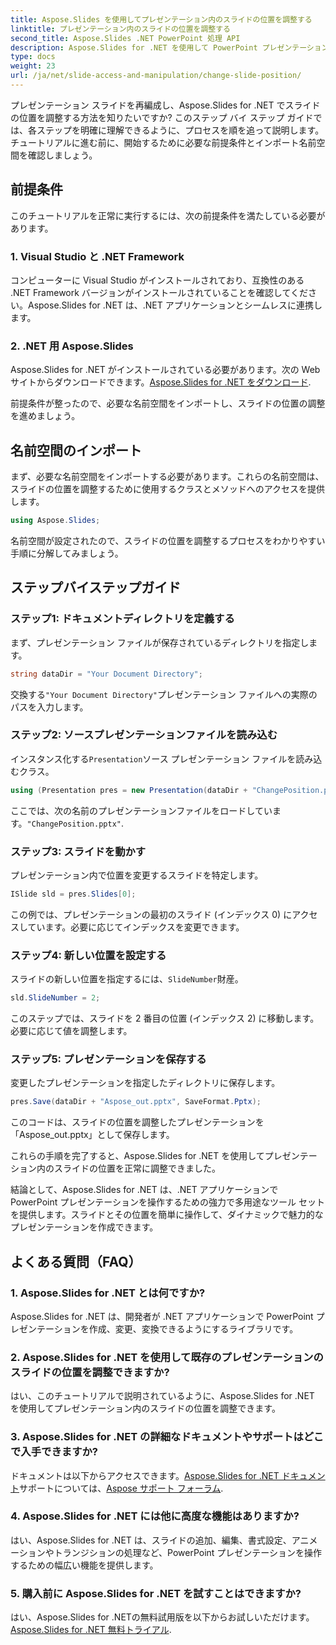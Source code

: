 ```yaml
---
title: Aspose.Slides を使用してプレゼンテーション内のスライドの位置を調整する
linktitle: プレゼンテーション内のスライドの位置を調整する
second_title: Aspose.Slides .NET PowerPoint 処理 API
description: Aspose.Slides for .NET を使用して PowerPoint プレゼンテーション内のスライドの位置を調整する方法を学びます。プレゼンテーション スキルを向上させましょう。
type: docs
weight: 23
url: /ja/net/slide-access-and-manipulation/change-slide-position/
---
```


プレゼンテーション スライドを再編成し、Aspose.Slides for .NET でスライドの位置を調整する方法を知りたいですか? このステップ バイ ステップ ガイドでは、各ステップを明確に理解できるように、プロセスを順を追って説明します。チュートリアルに進む前に、開始するために必要な前提条件とインポート名前空間を確認しましょう。

## 前提条件

このチュートリアルを正常に実行するには、次の前提条件を満たしている必要があります。

### 1. Visual Studio と .NET Framework

コンピューターに Visual Studio がインストールされており、互換性のある .NET Framework バージョンがインストールされていることを確認してください。Aspose.Slides for .NET は、.NET アプリケーションとシームレスに連携します。

### 2. .NET 用 Aspose.Slides

 Aspose.Slides for .NET がインストールされている必要があります。次の Web サイトからダウンロードできます。[Aspose.Slides for .NET をダウンロード](https://releases.aspose.com/slides/net/).

前提条件が整ったので、必要な名前空間をインポートし、スライドの位置の調整を進めましょう。

## 名前空間のインポート

まず、必要な名前空間をインポートする必要があります。これらの名前空間は、スライドの位置を調整するために使用するクラスとメソッドへのアクセスを提供します。

```csharp
using Aspose.Slides;
```

名前空間が設定されたので、スライドの位置を調整するプロセスをわかりやすい手順に分解してみましょう。

## ステップバイステップガイド

### ステップ1: ドキュメントディレクトリを定義する

まず、プレゼンテーション ファイルが保存されているディレクトリを指定します。

```csharp
string dataDir = "Your Document Directory";
```

交換する`"Your Document Directory"`プレゼンテーション ファイルへの実際のパスを入力します。

### ステップ2: ソースプレゼンテーションファイルを読み込む

インスタンス化する`Presentation`ソース プレゼンテーション ファイルを読み込むクラス。

```csharp
using (Presentation pres = new Presentation(dataDir + "ChangePosition.pptx"))
```

ここでは、次の名前のプレゼンテーションファイルをロードしています。`"ChangePosition.pptx"`.

### ステップ3: スライドを動かす

プレゼンテーション内で位置を変更するスライドを特定します。

```csharp
ISlide sld = pres.Slides[0];
```

この例では、プレゼンテーションの最初のスライド (インデックス 0) にアクセスしています。必要に応じてインデックスを変更できます。

### ステップ4: 新しい位置を設定する

スライドの新しい位置を指定するには、`SlideNumber`財産。

```csharp
sld.SlideNumber = 2;
```

このステップでは、スライドを 2 番目の位置 (インデックス 2) に移動します。必要に応じて値を調整します。

### ステップ5: プレゼンテーションを保存する

変更したプレゼンテーションを指定したディレクトリに保存します。

```csharp
pres.Save(dataDir + "Aspose_out.pptx", SaveFormat.Pptx);
```

このコードは、スライドの位置を調整したプレゼンテーションを「Aspose_out.pptx」として保存します。

これらの手順を完了すると、Aspose.Slides for .NET を使用してプレゼンテーション内のスライドの位置を正常に調整できました。

結論として、Aspose.Slides for .NET は、.NET アプリケーションで PowerPoint プレゼンテーションを操作するための強力で多用途なツール セットを提供します。スライドとその位置を簡単に操作して、ダイナミックで魅力的なプレゼンテーションを作成できます。

## よくある質問（FAQ）

### 1. Aspose.Slides for .NET とは何ですか?

Aspose.Slides for .NET は、開発者が .NET アプリケーションで PowerPoint プレゼンテーションを作成、変更、変換できるようにするライブラリです。

### 2. Aspose.Slides for .NET を使用して既存のプレゼンテーションのスライドの位置を調整できますか?

はい、このチュートリアルで説明されているように、Aspose.Slides for .NET を使用してプレゼンテーション内のスライドの位置を調整できます。

### 3. Aspose.Slides for .NET の詳細なドキュメントやサポートはどこで入手できますか?

ドキュメントは以下からアクセスできます。[Aspose.Slides for .NET ドキュメント](https://reference.aspose.com/slides/net/)サポートについては、[Aspose サポート フォーラム](https://forum.aspose.com/).

### 4. Aspose.Slides for .NET には他に高度な機能はありますか?

はい、Aspose.Slides for .NET は、スライドの追加、編集、書式設定、アニメーションやトランジションの処理など、PowerPoint プレゼンテーションを操作するための幅広い機能を提供します。

### 5. 購入前に Aspose.Slides for .NET を試すことはできますか?

はい、Aspose.Slides for .NETの無料試用版を以下からお試しいただけます。[Aspose.Slides for .NET 無料トライアル](https://releases.aspose.com/).